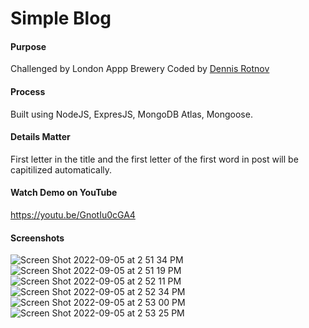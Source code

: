 # Simple Blog

#### Purpose
Challenged by London Appp Brewery
Coded by [Dennis Rotnov](www.dennisrpotnov.com) 
#### Process
Built using NodeJS, ExpresJS, MongoDB Atlas, Mongoose.

#### Details Matter
First letter in the title and the first letter of the first word in post will be capitilized automatically.

#### Watch Demo on YouTube
https://youtu.be/GnotIu0cGA4

#### Screenshots
![Screen Shot 2022-09-05 at 2 51 34 PM](https://user-images.githubusercontent.com/86169204/188502281-6cf409d6-83c9-4dd2-a0af-b673d73e5e2c.png)
![Screen Shot 2022-09-05 at 2 51 19 PM](https://user-images.githubusercontent.com/86169204/188502255-4cf68285-10bf-4d80-af75-f1bf22b601be.png)
![Screen Shot 2022-09-05 at 2 52 11 PM](https://user-images.githubusercontent.com/86169204/188502329-d3c6f9d7-46fc-4e7a-9a79-bf93da3890e9.png)
![Screen Shot 2022-09-05 at 2 52 34 PM](https://user-images.githubusercontent.com/86169204/188502355-ee8daead-6f8b-4c3c-98d3-ad5c2b57da66.png)
![Screen Shot 2022-09-05 at 2 53 00 PM](https://user-images.githubusercontent.com/86169204/188502395-1a1933d8-de52-41ac-afd4-e3ef5ba8e0c3.png)
![Screen Shot 2022-09-05 at 2 53 25 PM](https://user-images.githubusercontent.com/86169204/188502430-c515642c-98c3-482b-b7f6-36ceb433a77e.png)
